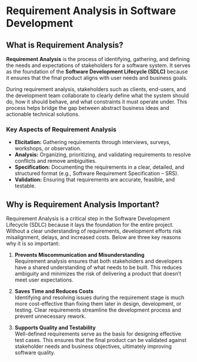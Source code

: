 # Requirement Analysis in Software Development
## What is Requirement Analysis?

**Requirement Analysis** is the process of identifying, gathering, and defining the needs and expectations of stakeholders for a software system. It serves as the foundation of the **Software Development Lifecycle (SDLC)** because it ensures that the final product aligns with user needs and business goals.

During requirement analysis, stakeholders such as clients, end-users, and the development team collaborate to clearly define what the system should do, how it should behave, and what constraints it must operate under. This process helps bridge the gap between abstract business ideas and actionable technical solutions.

### Key Aspects of Requirement Analysis
- **Elicitation:** Gathering requirements through interviews, surveys, workshops, or observation.
- **Analysis:** Organizing, prioritizing, and validating requirements to resolve conflicts and remove ambiguities.
- **Specification:** Documenting the requirements in a clear, detailed, and structured format (e.g., Software Requirement Specification – SRS).
- **Validation:** Ensuring that requirements are accurate, feasible, and testable.

## Why is Requirement Analysis Important?

Requirement Analysis is a critical step in the Software Development Lifecycle (SDLC) because it lays the foundation for the entire project. Without a clear understanding of requirements, development efforts risk misalignment, delays, and increased costs. Below are three key reasons why it is so important:

1. **Prevents Miscommunication and Misunderstanding**  
   Requirement analysis ensures that both stakeholders and developers have a shared understanding of what needs to be built. This reduces ambiguity and minimizes the risk of delivering a product that doesn’t meet user expectations.  

2. **Saves Time and Reduces Costs**  
   Identifying and resolving issues during the requirement stage is much more cost-effective than fixing them later in design, development, or testing. Clear requirements streamline the development process and prevent unnecessary rework.  

3. **Supports Quality and Testability**  
   Well-defined requirements serve as the basis for designing effective test cases. This ensures that the final product can be validated against stakeholder needs and business objectives, ultimately improving software quality.  
